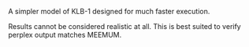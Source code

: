 A simpler model of KLB-1 designed for much faster execution.

Results cannot be considered realistic at all. This is best suited to verify perplex output matches MEEMUM.
